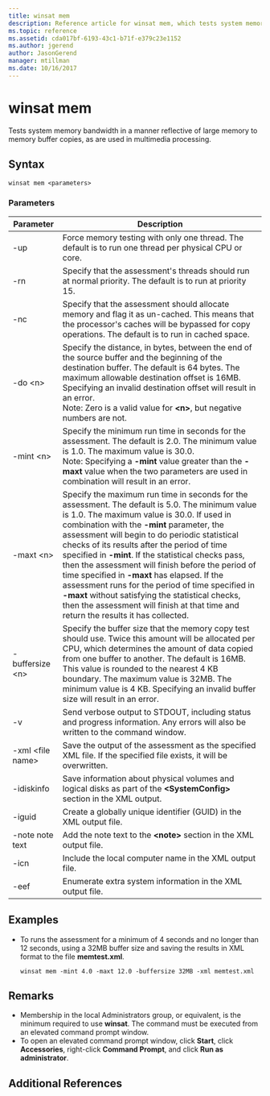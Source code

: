 ```yaml
---
title: winsat mem
description: Reference article for winsat mem, which tests system memory bandwidth in a manner reflective of large memory to memory buffer copies, as are used in multimedia processing.
ms.topic: reference
ms.assetid: cda017bf-6193-43c1-b71f-e379c23e1152
ms.author: jgerend
author: JasonGerend
manager: mtillman
ms.date: 10/16/2017
---
```


# winsat mem



Tests system memory bandwidth in a manner reflective of large memory to memory buffer copies, as are used in multimedia processing.



## Syntax

```
winsat mem <parameters>
```

### Parameters

|Parameter|Description|
|---------|-----------|
|-up|Force memory testing with only one thread. The default is to run one thread per physical CPU or core.|
|-rn|Specify that the assessment's threads should run at normal priority. The default is to run at priority 15.|
|-nc|Specify that the assessment should allocate memory and flag it as un-cached. This means that the processor's caches will be bypassed for copy operations. The default is to run in cached space.|
|-do \<n>|Specify the distance, in bytes, between the end of the source buffer and the beginning of the destination buffer. The default is 64 bytes. The maximum allowable destination offset is 16MB. Specifying an invalid destination offset will result in an error.</br>Note: Zero is a valid value for **\<n>**, but negative numbers are not.|
|-mint \<n>|Specify the minimum run time in seconds for the assessment. The default is 2.0. The minimum value is 1.0. The maximum value is 30.0.</br>Note: Specifying a **-mint** value greater than the **-maxt** value when the two parameters are used in combination will result in an error.|
|-maxt \<n>|Specify the maximum run time in seconds for the assessment. The default is 5.0. The minimum value is 1.0. The maximum value is 30.0. If used in combination with the **-mint** parameter, the assessment will begin to do periodic statistical checks of its results after the period of time specified in **-mint**. If the statistical checks pass, then the assessment will finish before the period of time specified in **-maxt** has elapsed. If the assessment runs for the period of time specified in **-maxt** without satisfying the statistical checks, then the assessment will finish at that time and return the results it has collected.|
|-buffersize \<n>|Specify the buffer size that the memory copy test should use. Twice this amount will be allocated per CPU, which determines the amount of data copied from one buffer to another. The default is 16MB. This value is rounded to the nearest 4 KB boundary. The maximum value is 32MB. The minimum value is 4 KB. Specifying an invalid buffer size will result in an error.|
|-v|Send verbose output to STDOUT, including status and progress information. Any errors will also be written to the command window.|
|-xml \<file name>|Save the output of the assessment as the specified XML file. If the specified file exists, it will be overwritten.|
|-idiskinfo|Save information about physical volumes and logical disks as part of the **\<SystemConfig>** section in the XML output.|
|-iguid|Create a globally unique identifier (GUID) in the XML output file.|
|-note note text|Add the note text to the **\<note>** section in the XML output file.|
|-icn|Include the local computer name in the XML output file.|
|-eef|Enumerate extra system information in the XML output file.|

## Examples

- To runs the assessment for a minimum of 4 seconds and no longer than 12 seconds, using a 32MB buffer size and saving the results in XML format to the file **memtest.xml**.
  ```
  winsat mem -mint 4.0 -maxt 12.0 -buffersize 32MB -xml memtest.xml
  ```

## Remarks

-   Membership in the local Administrators group, or equivalent, is the minimum required to use **winsat**. The command must be executed from an elevated command prompt window.
-   To open an elevated command prompt window, click **Start**, click **Accessories**, right-click **Command Prompt**, and click **Run as administrator**.

## Additional References

